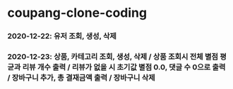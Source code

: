 # coupang-clone-coding

### 2020-12-22: 유저 조회, 생성, 삭제
### 2020-12-23: 상품, 카테고리 조회, 생성, 삭제 / 상품 조회시 전체 별점 평균과 리뷰 개수 출력 / 리뷰가 없을 시 초기값 별점 0.0, 댓글 수 0으로 출력 / 장바구니 추가, 총 결재금액 출력 / 장바구니 삭제